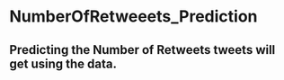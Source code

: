 # NumberOfRetweeets_Prediction
## Predicting the Number of Retweets tweets will get using the data.
